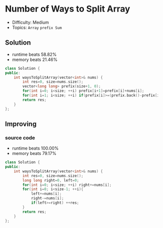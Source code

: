 # Number of Ways to Split Array
- Difficulty: Medium
- Topics: `Array` `prefix Sum`

## Solution
- runtime beats 58.82%
- memory beats 21.46%
``` cpp
class Solution {
public:
    int waysToSplitArray(vector<int>& nums) {
        int res=0, size=nums.size();
        vector<long long> prefix(size+1, 0);
        for(int i=0; i<size; ++i) prefix[i+1]=prefix[i]+nums[i];
        for(int i=1; i<size; ++i) if(prefix[i]>=(prefix.back()-prefix[i]))++res;
        return res;
    }
};
```

## Improving
### source code
- runtime beats 100.00%
- memory beats 79.17%
``` cpp
class Solution {
public:
    int waysToSplitArray(vector<int>& nums) {
        int res=0, size=nums.size();
        long long right=0, left=0;
        for(int i=0; i<size; ++i) right+=nums[i];
        for(int i=0; i<size-1; ++i){
            left+=nums[i];
            right-=nums[i];
            if(left>=right) ++res;
        }
        return res;
    }
};
```